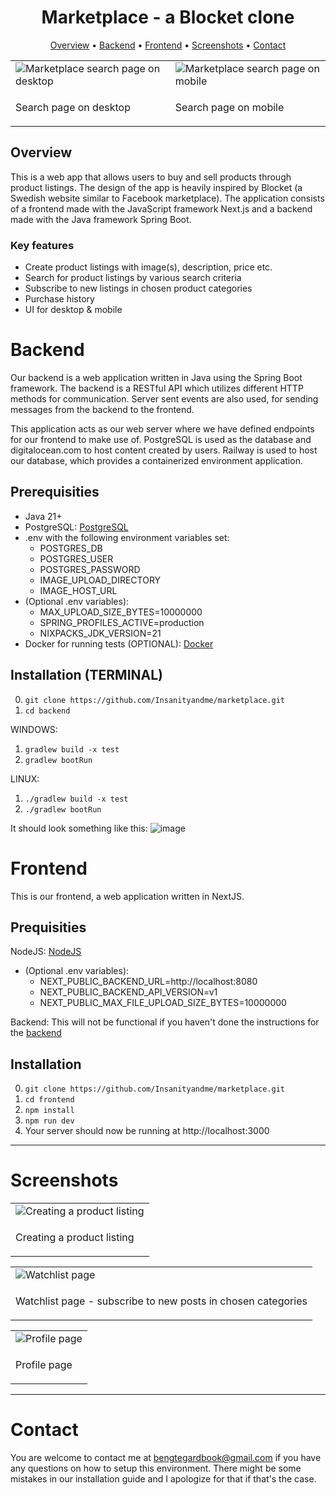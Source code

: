 <div align="center">
	
# Marketplace - a Blocket clone

[Overview](#overview) • [Backend](#backend) • [Frontend](#frontend) • [Screenshots](#screenshots) • [Contact](#contact)
</div>

<div align="center">
  <table>
    <tr>
      <td>
        <img alt="Marketplace search page on desktop" src="https://github.com/user-attachments/assets/3f675dbf-32dc-43eb-92a5-fcd28e9af9d1">
      </td>
      <td>
        <img alt="Marketplace search page on mobile" src="https://github.com/user-attachments/assets/baed83e8-6072-4a38-b135-52d301f0af57">
      </td>
    </tr>
    <tr>
      <td>
        <p>Search page on desktop</p>
      </td>
      <td>
        <p>Search page on mobile</p>
      </td>
    </tr>
  </table>
</div>

## Overview
This is a web app that allows users to buy and sell products through product listings. The design of the app is heavily inspired by Blocket (a Swedish website similar to Facebook marketplace). The application consists of a frontend made with the JavaScript framework Next.js and a backend made with the Java framework Spring Boot.

### Key features
* Create product listings with image(s), description, price etc.
* Search for product listings by various search criteria
* Subscribe to new listings in chosen product categories
* Purchase history
* UI for desktop & mobile

# Backend 

Our backend is a web application written in Java using the Spring Boot framework. The backend is a RESTful API which utilizes different HTTP methods for communication. Server sent events are also used, for sending messages from the backend to the frontend. 

This application acts as our web server where we have defined endpoints for our frontend to make use of. 
PostgreSQL is used as the database and digitalocean.com to host content created by users. 
Railway is used to host our database, which provides a containerized environment application.

## Prerequisities 
- Java 21+
- PostgreSQL: [PostgreSQL](https://www.postgresql.org/)
- .env with the following environment variables set:
  - POSTGRES_DB
  - POSTGRES_USER
  - POSTGRES_PASSWORD
  - IMAGE_UPLOAD_DIRECTORY
  - IMAGE_HOST_URL
- (Optional .env variables):
    - MAX_UPLOAD_SIZE_BYTES=10000000
    - SPRING_PROFILES_ACTIVE=production
    - NIXPACKS_JDK_VERSION=21
- Docker for running tests (OPTIONAL): [Docker](https://www.docker.com/)
  
## Installation (TERMINAL)
0. ```git clone https://github.com/Insanityandme/marketplace.git```
1. ```cd backend```

WINDOWS:
1. ```gradlew build -x test```
2. ```gradlew bootRun```

LINUX: 
1. ```./gradlew build -x test```
2. ```./gradlew bootRun```

It should look something like this: ![image](https://github.com/Insanityandme/marketplace-backend/assets/1380257/a8389660-41be-4928-ba69-f040fb17d574)

# Frontend

This is our frontend, a web application written in NextJS. 

## Prequisities

NodeJS: [NodeJS](https://nodejs.org/en)

- (Optional .env variables):
    - NEXT_PUBLIC_BACKEND_URL=http://localhost:8080
    - NEXT_PUBLIC_BACKEND_API_VERSION=v1
    - NEXT_PUBLIC_MAX_FILE_UPLOAD_SIZE_BYTES=10000000

Backend: This will not be functional if you haven't done the instructions for the [backend](#backend)

## Installation

0. `git clone https://github.com/Insanityandme/marketplace.git`
1. `cd frontend`
2. `npm install`
3. `npm run dev`
4. Your server should now be running at http://localhost:3000

---
# Screenshots

<div>
<div align="center">
  <table>
    <tr>
      <td>
        <img alt="Creating a product listing" src="https://github.com/user-attachments/assets/bd8b235e-892b-44ca-9fb1-9bd80bad846b">
      </td>
    </tr>
    <tr>
      <td>
        <p>Creating a product listing</p>
      </td>
    </tr>
  </table>
</div>

<div align="center">
  <table>
    <tr>
      <td>
        <img alt="Watchlist page" src="https://github.com/user-attachments/assets/0d8db30e-17af-466b-816a-6ee73d0b5df8">
      </td>
    </tr>
    <tr>
      <td>
        <p>Watchlist page - subscribe to new posts in chosen categories</p>
      </td>
    </tr>
  </table>
</div>

<div align="center">
  <table>
    <tr>
      <td>
        <img alt="Profile page" src="https://github.com/user-attachments/assets/48b5d3e9-853f-4fab-9530-a79942aeea49">
      </td>
    </tr>
    <tr>
      <td>
        <p>Profile page</p>
      </td>
    </tr>
  </table>
</div>

---
# Contact
You are welcome to contact me at bengtegardbook@gmail.com if you have any questions on how to setup this environment.
There might be some mistakes in our installation guide and I apologize for that if that's the case.


